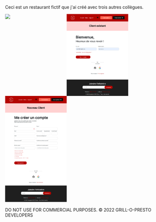 Ceci est un restaurant fictif que j'ai créé avec trois autres collègues.

<img align="left" width="200px" src="./inc/accueil.png" />
<img align="left" width="200px" src="./inc/connexion.png" />
<img width="200px" src="./inc/inscription.png" />

DO NOT USE FOR COMMERCIAL PURPOSES.
© 2022 GRILL-O-PRESTO DEVELOPERS

